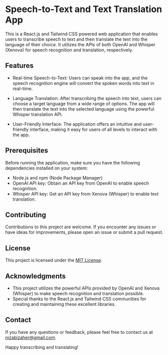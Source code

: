 # Speech-to-Text and Text Translation App

This is a React.js and Tailwind CSS powered web application that enables users to transcribe speech to text and then translate the text into the language of their choice. It utilizes the APIs of both OpenAI and Whisper (Xenova) for speech recognition and translation, respectively.

## Features

- Real-time Speech-to-Text: Users can speak into the app, and the speech recognition engine will convert the spoken words into text in real-time.

- Language Translation: After transcribing the speech into text, users can choose a target language from a wide range of options. The app will then translate the text into the selected language using the powerful Whisper translation API.

- User-Friendly Interface: The application offers an intuitive and user-friendly interface, making it easy for users of all levels to interact with the app.

## Prerequisites

Before running the application, make sure you have the following dependencies installed on your system:

- Node.js and npm (Node Package Manager)
- OpenAI API key: Obtain an API key from OpenAI to enable speech recognition.
- Whisper API key: Get an API key from Xenova (Whisper) to enable text translation.

## Contributing

Contributions to this project are welcome. If you encounter any issues or have ideas for improvements, please open an issue or submit a pull request.

## License

This project is licensed under the [MIT License](LICENSE).

## Acknowledgments

- This project utilizes the powerful APIs provided by OpenAI and Xenova (Whisper) to make speech recognition and translation possible.
- Special thanks to the React.js and Tailwind CSS communities for creating and maintaining these excellent libraries.

## Contact

If you have any questions or feedback, please feel free to contact us at nizabizaher@gmail.com.

Happy transcribing and translating!
